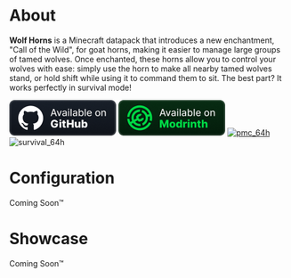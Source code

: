 # About
**Wolf Horns** is a Minecraft datapack that introduces a new enchantment, "Call of the Wild", for goat horns, making it easier to manage large groups of tamed wolves. Once enchanted, these horns allow you to control your wolves with ease: simply use the horn to make all nearby tamed wolves stand, or hold shift while using it to command them to sit. The best part? It works perfectly in survival mode!

[![github_64h](https://raw.githubusercontent.com/intergrav/devins-badges/refs/heads/v3/assets/cozy/available/github_64h.png)](https://github.com/laGameTV/wolf-horns) 
[![modrinth_64h](https://raw.githubusercontent.com/intergrav/devins-badges/refs/heads/v3/assets/cozy/available/modrinth_64h.png)](https://modrinth.com/project/wolf-horns)
[![pmc_64h](https://github.com/user-attachments/assets/11cc9f61-0e31-4167-b967-e4445c196782)](https://www.planetminecraft.com/member/lagametv/)
![survival_64h](https://github.com/user-attachments/assets/51f919ca-3aaf-4e80-aa27-f4af3fa2b5fb)

# Configuration

Coming Soon™️

# Showcase

Coming Soon™️
